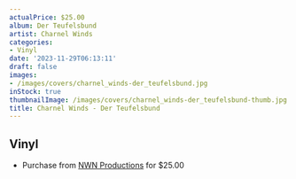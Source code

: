 ```yaml
---
actualPrice: $25.00
album: Der Teufelsbund
artist: Charnel Winds
categories:
- Vinyl
date: '2023-11-29T06:13:11'
draft: false
images:
- /images/covers/charnel_winds-der_teufelsbund.jpg
inStock: true
thumbnailImage: /images/covers/charnel_winds-der_teufelsbund-thumb.jpg
title: Charnel Winds - Der Teufelsbund
---
```


## Vinyl
* Purchase from [NWN Productions](http://shop.nwnprod.com/index.php?route=product/product&path=75&product_id=40559&sort=pd.name&order=ASC) for $25.00
